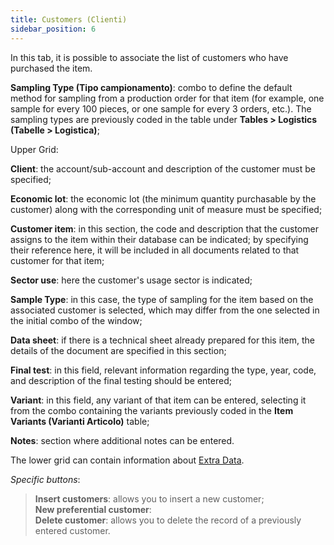 ```yaml
---
title: Customers (Clienti)
sidebar_position: 6
---
```


In this tab, it is possible to associate the list of customers who have purchased the item.

**Sampling Type (Tipo campionamento)**: combo to define the default method for sampling from a production order for that item (for example, one sample for every 100 pieces, or one sample for every 3 orders, etc.). The sampling types are previously coded in the table under **Tables > Logistics (Tabelle > Logistica)**;

Upper Grid:

**Client**: the account/sub-account and description of the customer must be specified;

**Economic lot**: the economic lot (the minimum quantity purchasable by the customer) along with the corresponding unit of measure must be specified;

**Customer item**: in this section, the code and description that the customer assigns to the item within their database can be indicated; by specifying their reference here, it will be included in all documents related to that customer for that item;

**Sector use**: here the customer's usage sector is indicated;

**Sample Type**: in this case, the type of sampling for the item based on the associated customer is selected, which may differ from the one selected in the initial combo of the window; 

**Data sheet**: if there is a technical sheet already prepared for this item, the details of the document are specified in this section;

**Final test**: in this field, relevant information regarding the type, year, code, and description of the final testing should be entered;

**Variant**: in this field, any variant of that item can be entered, selecting it from the combo containing the variants previously coded in the **Item Variants (Varianti Articolo)** table;

**Notes**: section where additional notes can be entered.

The lower grid can contain information about [Extra Data](/docs/configurations/utility/extra-data/extradata/search-extradata).

*Specific buttons*: 
> **Insert customers**: allows you to insert a new customer;    
> **New preferential customer**:     
> **Delete customer**: allows you to delete the record of a previously entered customer.